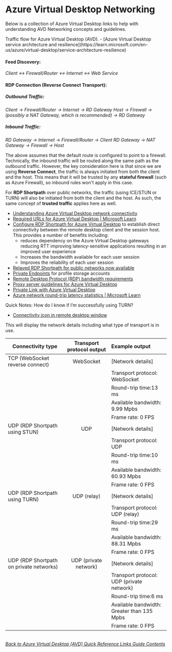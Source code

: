 # Azure Virtual Desktop Networking
Below is a collection of Azure Virtual Desktop links to help with understanding AVD Networking concepts and guidelines.

<p>
Traffic flow for Azure Virtual Desktop (AVD). 
- [Azure Virtual Desktop service architecture and resilience](https://learn.microsoft.com/en-us/azure/virtual-desktop/service-architecture-resilience)

#### Feed Discovery:
*Client ↔ Firewall/Router ↔ Internet ↔ Web Service*
 
#### RDP Connection (Reverse Connect Transport):
##### Outbound Traffic:
*Client → Firewall/Router → Internet → RD Gateway*
*Host → Firewall → (possibly a NAT Gateway, which is recommended) → RD Gateway*
##### Inbound Traffic:
*RD Gateway → Internet → Firewall/Router → Client*
*RD Gateway → NAT Gateway → Firewall → Host*
 
The above assumes that the default route is configured to point to a firewall. Technically, the inbound traffic will be routed along the same path as the outbound traffic. However, the key consideration here is that since we are using **Reverse Connect**, the traffic is always initiated from both the client and the host. This means that it will be trusted by any **stateful firewall** (such as Azure Firewall), so inbound rules won't apply in this case.
 
For **RDP Shortpath** over public networks, the traffic (using ICE/STUN or TURN) will also be initiated from both the client and the host. As such, the same concept of **trusted traffic** applies here as well.
</p>

- [Understanding Azure Virtual Desktop network connectivity](https://learn.microsoft.com/en-us/azure/virtual-desktop/network-connectivity)
- [Required URLs for Azure Virtual Desktop | Microsoft Learn](https://learn.microsoft.com/en-us/azure/virtual-desktop/safe-url-list?tabs=azure#virtual-machines)
- [Configure RDP Shortpath for Azure Virtual Desktop](https://learn.microsoft.com/en-us/azure/virtual-desktop/configure-rdp-shortpath?tabs=managed-networks) to establish direct connectivity between the remote desktop client and the session host. This provides a number of benefits including:
    - reduces dependency on the Azure Virtual Desktop gateways reducing RTT improving latency-sensitive applications resulting in an improved user experience
    - Increases the bandwidth available for each user session
    - Improves the reliability of each user session
- [Relayed RDP Shortpath for public networks now available](https://techcommunity.microsoft.com/t5/windows-it-pro-blog/relayed-rdp-shortpath-for-public-networks-now-available/ba-p/4249502)
- [Private Endpoints](https://learn.microsoft.com/en-us/azure/private-link/private-endpoint-overview) for profile storage accounts
- [Remote Desktop Protocol (RDP) bandwidth requirements](https://learn.microsoft.com/en-us/azure/virtual-desktop/rdp-bandwidth)
- [Proxy server guidelines for Azure Virtual Desktop](https://learn.microsoft.com/en-us/azure/virtual-desktop/proxy-server-support)
- [Private Link with Azure Virtual Desktop](https://learn.microsoft.com/en-us/azure/virtual-desktop/private-link-overview)
- [Azure network round-trip latency statistics | Microsoft Learn](https://learn.microsoft.com/en-us/azure/networking/azure-network-latency?tabs=Americas%2CWestUS)


Quick Notes:
How do I know if I’m successfully using TURN?
- [Connectivity icon in remote desktop window](/Diagrams/remote-desktop-bar-connectivity-icon.png) 

This will display the network details including what type of transport is in use.

| Connectivity type                       | Transport protocol output  | Example output                             |
| --------------------------------------- |:--------------------------:|:-------------------------------------------|
| TCP (WebSocket reverse connect)         | WebSocket                  | [Network details]                          |
|                                         |                            | Transport protocol: WebSocket              |
|                                         |                            | Round-trip time:13 ms                      |
|                                         |                            | Available bandwidth: 9.99 Mpbs             |
|                                         |                            | Frame rate: 0 FPS                          |
| UDP (RDP Shortpath using STUN)          | UDP                        | [Network details]                          |
|                                         |                            | Transport protocol: UDP                    |
|                                         |                            | Round-trip time:10 ms                      |
|                                         |                            | Available bandwidth: 60.93 Mpbs            |
|                                         |                            | Frame rate: 0 FPS                          |
| UDP (RDP Shortpath using TURN)          | UDP (relay)                | [Network details]                          |
|                                         |                            | Transport protocol: UDP (relay)            |
|                                         |                            | Round-trip time:29 ms                      |
|                                         |                            | Available bandwidth: 88.31 Mpbs            |
|                                         |                            | Frame rate: 0 FPS                          |
| UDP (RDP Shortpath on private networks) | UDP (private network)      | [Network details]                          |
|                                         |                            | Transport protocol: UDP (private network)  |
|                                         |                            | Round-trip time:6 ms                       |
|                                         |                            | Available bandwidth: Greater than 135 Mpbs |
|                                         |                            | Frame rate: 0 FPS                          |

\
[*Back to Azure Virtual Desktop (AVD) Quick Reference Links Guide Contents*](https://github.com/chrismihm-ms/AVDQuickLinks/blob/main/README.md#azure-virtual-desktop-avd-quick-reference-links)